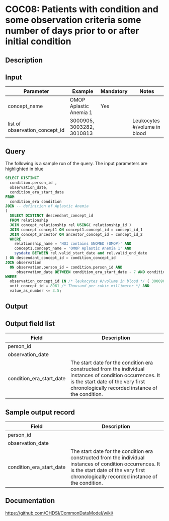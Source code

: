 # COC08: Patients with condition and some observation criteria some number of days prior to or after initial condition

## Description
## Input

|  Parameter |  Example |  Mandatory |  Notes |
| --- | --- | --- | --- |
| concept_name | OMOP Aplastic Anemia 1 | Yes |   |
| list of observation_concept_id | 3000905, 3003282, 3010813 |   | Leukocytes #/volume in blood |

## Query
The following is a sample run of the query. The input parameters are highlighted in  blue  

```sql
SELECT DISTINCT 
  condition.person_id , 
  observation_date, 
  condition_era_start_date 
FROM 
  condition_era condition 
JOIN -- definition of Aplastic Anemia 
( 
  SELECT DISTINCT descendant_concept_id 
  FROM relationship 
  JOIN concept_relationship rel USING( relationship_id ) 
  JOIN concept concept1 ON concept1.concept_id = concept_id_1 
  JOIN concept_ancestor ON ancestor_concept_id = concept_id_2 
  WHERE 
    relationship_name = 'HOI contains SNOMED (OMOP)' AND 
    concept1.concept_name = 'OMOP Aplastic Anemia 1' AND 
    sysdate BETWEEN rel.valid_start_date and rel.valid_end_date 
) ON descendant_concept_id = condition_concept_id 
JOIN observation 
  ON observation.person_id = condition.person_id AND 
     observation_date BETWEEN condition_era_start_date - 7 AND condition_era_start_date + 7 
WHERE 
  observation_concept_id IN /* leukocytes #/volume in blood */ ( 3000905, 3003282, 3010813 ) AND 
  unit_concept_id = 8961 /* Thousand per cubic millimeter */ AND 
  value_as_number <= 3.5;
```

## Output

## Output field list

|  Field |  Description |
| --- | --- |
| person_id |   |
| observation_date |   |
| condition_era_start_date | The start date for the condition era constructed from the individual instances of condition occurrences. It is the start date of the very first chronologically recorded instance of the condition. |

## Sample output record

|  Field |  Description |
| --- | --- |
| person_id |   |
| observation_date |   |
| condition_era_start_date | The start date for the condition era constructed from the individual instances of condition occurrences. It is the start date of the very first chronologically recorded instance of the condition. |

## Documentation
https://github.com/OHDSI/CommonDataModel/wiki/
